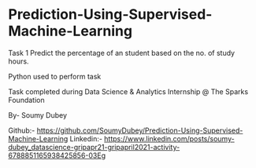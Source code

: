 # Prediction-Using-Supervised-Machine-Learning

Task 1
Predict the percentage of an student based on the no. of study hours.

Python used to perform task

Task completed during Data Science & Analytics Internship @ The Sparks Foundation

By- Soumy Dubey

Github:- https://github.com/SoumyDubey/Prediction-Using-Supervised-Machine-Learning
Linkedin:- https://www.linkedin.com/posts/soumy-dubey_datascience-gripapr21-gripapril2021-activity-6788851165938425856-03Eg
